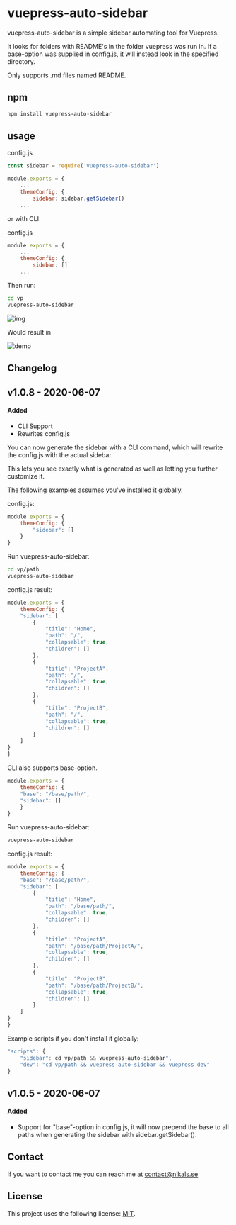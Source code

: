 # vuepress-auto-sidebar


vuepress-auto-sidebar is a simple sidebar automating tool for Vuepress.

It looks for folders with README's in the folder vuepress was run in. 
If a base-option was supplied in config.js, it will instead look in the specified directory.



Only supports .md files named README. 

## npm

```bash
npm install vuepress-auto-sidebar
```

## usage
config.js
```javascript
const sidebar = require('vuepress-auto-sidebar')

module.exports = {
    ...
    themeConfig: {
        sidebar: sidebar.getSidebar()
    ...
```

or with CLI:

config.js
```javascript
module.exports = {
    ...
    themeConfig: {
        sidebar: []
    ...
```
Then run:
```bash
cd vp
vuepress-auto-sidebar
```
![img](https://github.com/nikalsh/vuepress-auto-sidebar/blob/master/images/dir.png?raw=true)

Would result in

![demo](https://raw.githubusercontent.com/nikalsh/vuepress-auto-sidebar/master/images/demo.png)

## Changelog

## v1.0.8 - 2020-06-07
#### Added
- CLI Support
- Rewrites config.js

You can now generate the sidebar with a CLI command, which will rewrite the config.js with the actual sidebar.

This lets you see exactly what is generated as well as letting you further customize it.

The following examples assumes you've installed it globally.

config.js:
```javascript
module.exports = {
    themeConfig: {
        "sidebar": []
    }
}
```

Run vuepress-auto-sidebar:
```bash
cd vp/path
vuepress-auto-sidebar
```

config.js result:
```javascript
module.exports = {
    themeConfig: {
    "sidebar": [
        {
            "title": "Home",
            "path": "/",
            "collapsable": true,
            "children": []
        },
        {
            "title": "ProjectA",
            "path": "/",
            "collapsable": true,
            "children": []
        },
        {
            "title": "ProjectB",
            "path": "/",
            "collapsable": true,
            "children": []
        }
    ]
}
}
```

CLI also supports base-option.
```javascript
module.exports = {
    themeConfig: {
    "base": "/base/path/",
    "sidebar": []
    }
}
```

Run vuepress-auto-sidebar:
```bash
vuepress-auto-sidebar
```

config.js result:
```javascript
module.exports = {
    themeConfig: {
    "base": "/base/path/",
    "sidebar": [
        {
            "title": "Home",
            "path": "/base/path/",
            "collapsable": true,
            "children": []
        },
        {
            "title": "ProjectA",
            "path": "/base/path/ProjectA/",
            "collapsable": true,
            "children": []
        },
        {
            "title": "ProjectB",
            "path": "/base/path/ProjectB/",
            "collapsable": true,
            "children": []
        }
    ]
}
}
```

Example scripts if you don't install it globally:
```javascript
"scripts": {
    "sidebar": cd vp/path && vuepress-auto-sidebar",
    "dev": "cd vp/path && vuepress-auto-sidebar && vuepress dev"
}
```


## v1.0.5 - 2020-06-07
#### Added
- Support for "base"-option in config.js, it will now prepend the base to all paths when generating the sidebar with sidebar.getSidebar(). 



## Contact
If you want to contact me you can reach me at contact@nikals.se

## License
<!--- If you're not sure which open license to use see https://choosealicense.com/--->

This project uses the following license: [MIT](LICENSE).
